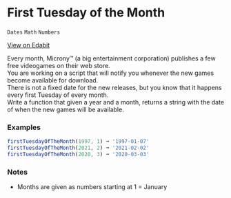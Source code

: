 # First Tuesday of the Month

`Dates` `Math` `Numbers`

[View on Edabit](https://edabit.com/challenge/yB5zHFP6ofxXeQfK4)

Every month, Microny™️ (a big entertainment corporation) publishes a few free videogames on their web store.  
You are working on a script that will notify you whenever the new games become available for download.  
There is not a fixed date for the new releases, but you know that it happens every first Tuesday of every month.  
Write a function that given a year and a month, returns a string with the date of when the new games will be available.

### Examples

```js
firstTuesdayOfTheMonth(1997, 1) ➞ '1997-01-07'
firstTuesdayOfTheMonth(2021, 2) ➞ '2021-02-02'
firstTuesdayOfTheMonth(2020, 3) ➞ '2020-03-03'
```

### Notes

- Months are given as numbers starting at 1 = January
